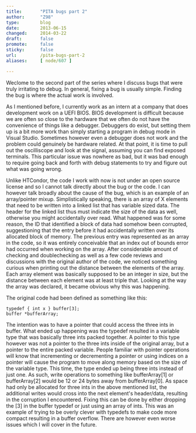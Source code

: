 ```yaml
---
title:       "PITA bugs part 2"
author:      "Z98"
type:        blog
date:        2013-06-15
changed:     2014-03-22
draft:       false
promote:     false
sticky:      false
url:         /pita-bugs-part-2
aliases:     [ node/607 ]

---
```


<p>Weclome to the second part of the series where I discuss bugs that were truly irritating to debug. In general, fixing a bug is usually simple. Finding the bug is where the actual work is involved.</p><p>As I mentioned before, I currently work as an intern at a company that does development work on a UEFI BIOS. BIOS development is difficult because we are often so close to the hardware that we often do not have the convenience of things like a debugger. Debuggers do exist, but setting them up is a bit more work than simply starting a program in debug mode in Visual Studio. Sometimes however even a debugger does not work and the problem could genuinely be hardware related. At that point, it is time to pull out the oscilliscope and look at the signal, assuming you can find exposed terminals. This particular issue was nowhere as bad, but it was bad enough to require going back and forth with debug statements to try and figure out what was going wrong.</p><p>Unlike HTCondor, the code I work with now is not under an open source license and so I cannot talk directly about the bug or the code. I can however talk broadly about the cause of the bug, which is an example of an array/pointer mixup. Simplistically speaking, there is an array of X elements that need to be written into a linked list that has variable sized data. The header for the linked list thus must indicate the size of the data as well, otherwise you might accidentally over read. What happened was for some reason, the ID that identified a block of data had somehow been corrupted, suggestioning that the entry before it had accidentally written over its allocated block of memory. The previous entry was represented as an array in the code, so it was entirely conceivable that an index out of bounds error had occurred when working on the array. After considerable amount of checking and doublechecking as well as a few code reviews and discussions with the original author of the code, we noticed something curious when printing out the distance between the elements of the array. Each array element was basically supposed to be an integer in size, but the distance between each element was at least triple that. Looking at the way the array was declared, it became obvious why this was happening.</p><p>The original code had been defined as something like this:</p><p><code>typedef { int x } buffer[3];<br />buffer *bufferArray;</code></p><p>The intention was to have a pointer that could access the three ints in buffer. What ended up happening was the typedef resulted in a variable type that was basically three ints packed together. A pointer to this type however was not a pointer to the three ints inside of the original array, but a pointer to the entire packed variable. People familiar with pointer operations will know that incrementing or decrementing a pointer or using indices on a pointer will cause the program to move along memory based on the size of the variable type. This time, the type ended up being three ints instead of just one. As such, write operations to something like bufferArray[1] or bufferArray[2] would be 12 or 24 bytes away from bufferArray[0]. As space had only be allocated for three ints in the above mentioned list, the additional writes would cross into the next element&#39;s header/data, resulting in the corruption I encountered. Fixing this can be done by either dropping the [3] in the buffer typedef or just using an array of ints. This was an example of trying to be overly clever with typedefs to make code more compact resulting in a buffer overflow. There are however even worse issues which I will cover in the future.</p>
